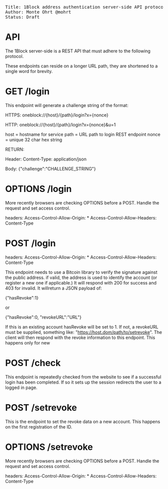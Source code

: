 <pre>
Title: 1Block address authentication server-side API protocol (1Block)
Author: Monte Ohrt @mohrt
Status: Draft
</pre>

# API

The 1Block server-side is a REST API that must adhere to the following protocol.

These endpoints can reside on a longer URL path, they are shortened to a single word for brevity.

GET      /login
===============

This endpoint will generate a challenge string of the format:

HTTPS:
oneblock://{host}/{path}/login?x={nonce}

HTTP:
oneblock://{host}/{path}/login?x={nonce}&u=1

host = hostname for service
path = URL path to login REST endpoint
nonce = unique 32 char hex string

RETURN:

Header:
Content-Type: application/json

Body:
{"challenge":"CHALLENGE_STRING"}


OPTIONS  /login
===============

More recently browsers are checking OPTIONS before a POST. Handle the request and set access control.

headers:
Access-Control-Allow-Origin: *
Access-Control-Allow-Headers: Content-Type


POST     /login
===============

headers:
Access-Control-Allow-Origin: *
Access-Control-Allow-Headers: Content-Type

This endpoint needs to use a Bitcoin library to verify the signature against the public address.
if valid, the address is used to identify the account (or register a new one if applicable.)
It will respond with 200 for success and 403 for invalid. It willreturn a JSON payload of:

{"hasRevoke":1}

or

{"hasRevoke":0, "revokeURL":"URL"}


If this is an existing account hasRevoke will be set to 1. If not, a revokeURL must be
supplied, something like:  "https://host.dom/path/to/setrevoke". The client will then
respond with the revoke information to this endpoint. This happens only for new 


POST     /check
===============

This endpoint is repeatedly checked from the website to see if a successful login has
been completed. If so it sets up the session redirects the user to a logged in page.


POST     /setrevoke
===================

This is the endpoint to set the revoke data on a new account. This happens on the first
registration of the ID.

OPTIONS  /setrevoke
===================

More recently browsers are checking OPTIONS before a POST. Handle the request and set access control.

headers:
Access-Control-Allow-Origin: *
Access-Control-Allow-Headers: Content-Type



